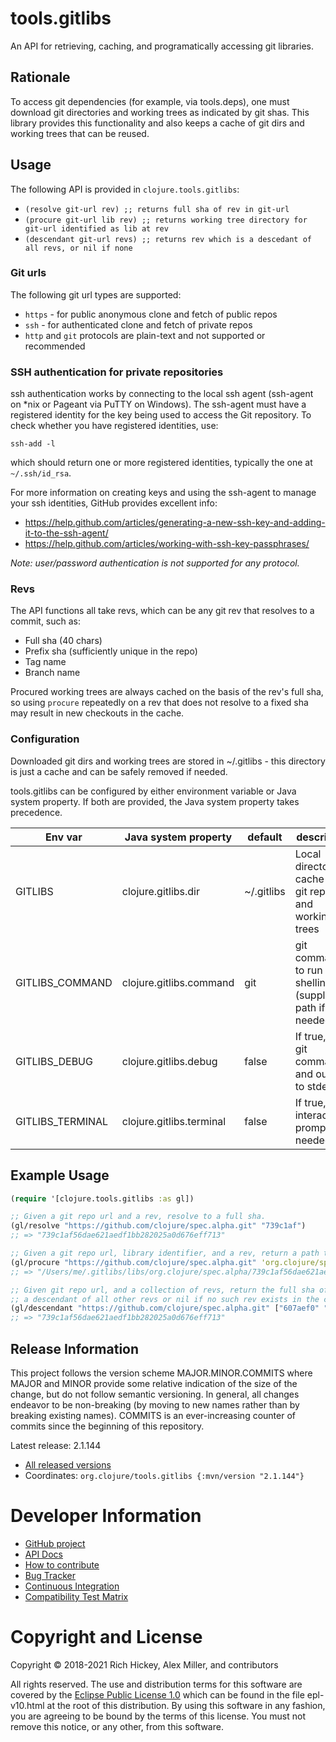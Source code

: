 tools.gitlibs
========================================

An API for retrieving, caching, and programatically accessing git libraries.

## Rationale

To access git dependencies (for example, via tools.deps), one must download git directories
and working trees as indicated by git shas. This library provides this functionality and also
keeps a cache of git dirs and working trees that can be reused.

## Usage

The following API is provided in `clojure.tools.gitlibs`:

* `(resolve git-url rev) ;; returns full sha of rev in git-url`
* `(procure git-url lib rev) ;; returns working tree directory for git-url identified as lib at rev`
* `(descendant git-url revs) ;; returns rev which is a descedant of all revs, or nil if none`

### Git urls

The following git url types are supported:

* `https` - for public anonymous clone and fetch of public repos
* `ssh` - for authenticated clone and fetch of private repos
* `http` and `git` protocols are plain-text and not supported or recommended

### SSH authentication for private repositories

ssh authentication works by connecting to the local ssh agent (ssh-agent on \*nix or Pageant via PuTTY on Windows).
The ssh-agent must have a registered identity for the key being used to access the Git repository.
To check whether you have registered identities, use:

`ssh-add -l`

which should return one or more registered identities, typically the one at `~/.ssh/id_rsa`.

For more information on creating keys and using the ssh-agent to manage your ssh identities, GitHub provides excellent info:

* https://help.github.com/articles/generating-a-new-ssh-key-and-adding-it-to-the-ssh-agent/
* https://help.github.com/articles/working-with-ssh-key-passphrases/

*Note: user/password authentication is not supported for any protocol.*

### Revs

The API functions all take revs, which can be any git rev that resolves to a commit, such as:

* Full sha (40 chars)
* Prefix sha (sufficiently unique in the repo)
* Tag name
* Branch name

Procured working trees are always cached on the basis of the rev's full sha, so using `procure` 
repeatedly on a rev that does not resolve to a fixed sha may result in new checkouts in the cache.

### Configuration

Downloaded git dirs and working trees are stored in ~/.gitlibs - this directory is just a cache and can be safely removed if needed.

tools.gitlibs can be configured by either environment variable or Java system property. If both are provided, the Java system property takes precedence.

| Env var | Java system property | default | description
| ------- | -------------------- | ------- | -----------
| GITLIBS | clojure.gitlibs.dir | ~/.gitlibs | Local directory cache for git repos and working trees |
| GITLIBS_COMMAND | clojure.gitlibs.command | git | git command to run when shelling out (supply full path if needed) |
| GITLIBS_DEBUG | clojure.gitlibs.debug | false | If true, print git commands and output to stderr |
| GITLIBS_TERMINAL | clojure.gitlibs.terminal | false | If true, interactively prompt if needed |

## Example Usage

```clojure
(require '[clojure.tools.gitlibs :as gl])

;; Given a git repo url and a rev, resolve to a full sha.
(gl/resolve "https://github.com/clojure/spec.alpha.git" "739c1af")
;; => "739c1af56dae621aedf1bb282025a0d676eff713"

;; Given a git repo url, library identifier, and a rev, return a path to the working tree
(gl/procure "https://github.com/clojure/spec.alpha.git" 'org.clojure/spec.alpha "739c1af")
;; => "/Users/me/.gitlibs/libs/org.clojure/spec.alpha/739c1af56dae621aedf1bb282025a0d676eff713"

;; Given git repo url, and a collection of revs, return the full sha of the one commit that is
;; a descendant of all other revs or nil if no such rev exists in the collection.
(gl/descendant "https://github.com/clojure/spec.alpha.git" ["607aef0" "739c1af"])
;; => "739c1af56dae621aedf1bb282025a0d676eff713"
```

## Release Information

This project follows the version scheme MAJOR.MINOR.COMMITS where MAJOR and MINOR provide some relative indication of the size of the change, but do not follow semantic versioning. In general, all changes endeavor to be non-breaking (by moving to new names rather than by breaking existing names). COMMITS is an ever-increasing counter of commits since the beginning of this repository.

Latest release: 2.1.144

* [All released versions](http://search.maven.org/#search%7Cgav%7C1%7Cg%3A%22org.clojure%22%20AND%20a%3A%22tools.gitlibs%22)
* Coordinates: `org.clojure/tools.gitlibs {:mvn/version "2.1.144"}`

# Developer Information

* [GitHub project](https://github.com/clojure/tools.gitlibs)
* [API Docs](https://clojure.github.io/tools.gitlibs)
* [How to contribute](https://dev.clojure.org/display/community/Contributing)
* [Bug Tracker](https://dev.clojure.org/jira/browse/TDEPS)
* [Continuous Integration](https://build.clojure.org/job/gitlibs/)
* [Compatibility Test Matrix](https://build.clojure.org/job/tools.gitlibs-matrix/)

# Copyright and License

Copyright © 2018-2021 Rich Hickey, Alex Miller, and contributors

All rights reserved. The use and
distribution terms for this software are covered by the
[Eclipse Public License 1.0] which can be found in the file
epl-v10.html at the root of this distribution. By using this software
in any fashion, you are agreeing to be bound by the terms of this
license. You must not remove this notice, or any other, from this
software.

[Eclipse Public License 1.0]: http://opensource.org/licenses/eclipse-1.0.php
